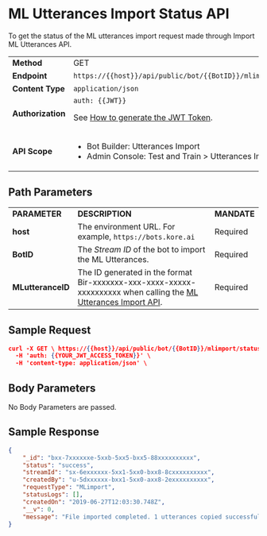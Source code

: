 # ML Utterances Import Status API

To get the status of the ML utterances import request made through Import ML Utterances API.


<table>
  <tr>
   <td><strong>Method</strong>
   </td>
   <td>GET
   </td>
  </tr>
  <tr>
   <td><strong>Endpoint</strong>
   </td>
   <td><code>https://{{host}}/api/public/bot/{{BotID}}/mlimport/status/{{MLutteranceID}}</code>
   </td>
  </tr>
  <tr>
   <td><strong>Content Type</strong>
   </td>
   <td><code>application/json</code>
   </td>
  </tr>
  <tr>
   <td><strong>Authorization</strong>
   </td>
   <td><code>auth: {{JWT}}</code>
<p>
See <a href="../api-introduction/#generating-the-jwt-token">How to generate the JWT Token</a>.
   </td>
  </tr>
  <tr>
   <td><strong>API Scope</strong>
   </td>
   <td>
<ul>

<li>Bot Builder: Utterances Import

<li>Admin Console: Test and Train > Utterances Import
</li>
</ul>
   </td>
  </tr>
</table>


 


## Path Parameters


<table>
  <tr>
   <td><strong>PARAMETER</strong>
   </td>
   <td><strong>DESCRIPTION</strong>
   </td>
   <td><strong>MANDATE</strong>
   </td>
  </tr>
  <tr>
   <td><strong>host</strong>
   </td>
   <td>The environment URL. For example, <code>https://bots.kore.ai</code>
   </td>
   <td>Required
   </td>
  </tr>
  <tr>
   <td><strong>BotID</strong>
   </td>
   <td>The <em>Stream ID</em> of the bot to import the ML Utterances.
   </td>
   <td>Required
   </td>
  </tr>
  <tr>
   <td><strong>MLutteranceID</strong>
   </td>
   <td>The ID generated in the format Bir-xxxxxxx-xxx-xxxx-xxxxx-xxxxxxxxxx when calling the <a href="../import-ml-utterances">ML Utterances Import API</a>.
   </td>
   <td>Required
   </td>
  </tr>
</table>

## Sample Request


```json
curl -X GET \ https://{{host}}/api/public/bot/{{BotID}}/mlimport/status/{{MLutteranceID}} \
  -H 'auth: {{YOUR_JWT_ACCESS_TOKEN}}' \
  -H 'content-type: application/json' \
```

## Body Parameters

No Body Parameters are passed.

## Sample Response


```json
{
    "_id": "bxx-7xxxxxxe-5xxb-5xx5-bxx5-88xxxxxxxxxx",
    "status": "success",
    "streamId": "sx-6exxxxxx-5xx1-5xx0-bxx8-8cxxxxxxxxxx",
    "createdBy": "u-5dxxxxxx-bxx1-5xx0-axx8-2exxxxxxxxxx",
    "requestType": "MLimport",
    "statusLogs": [],
    "createdOn": "2019-06-27T12:03:30.748Z",
    "__v": 0,
    "message": "File imported completed. 1 utterances copied successfully"
}
```
